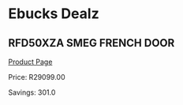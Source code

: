 
# Ebucks Dealz
## RFD50XZA SMEG FRENCH DOOR
[Product Page](https://www.ebucks.com/web/shop/productSelected.do?prodId=381614185&catId=370101825)

Price: R29099.00

Savings: 301.0


	
